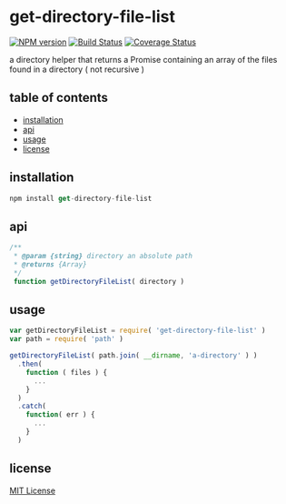 # get-directory-file-list
[![NPM version][npm-image]][npm-url] [![Build Status][travis-image]][travis-url] [![Coverage Status][coveralls-image]][coveralls-url]

a directory helper that returns a Promise containing an array of the files found in a directory ( not recursive )

## table of contents
* [installation](#installation)
* [api](#api)
* [usage](#usage)
* [license](#license)

## installation
```javascript
npm install get-directory-file-list
```

## api
```javascript
/**
 * @param {string} directory an absolute path
 * @returns {Array}
 */
 function getDirectoryFileList( directory )
```

## usage
```javascript
var getDirectoryFileList = require( 'get-directory-file-list' )
var path = require( 'path' )

getDirectoryFileList( path.join( __dirname, 'a-directory' ) )
  .then(
    function ( files ) {
      ...
    }
  )
  .catch(
    function( err ) {
      ...
    }
  )
```

## license
[MIT License][mit-license]

[coveralls-image]: https://coveralls.io/repos/github/dan-nl/get-directory-file-list/badge.svg?branch=master
[coveralls-url]: https://coveralls.io/github/dan-nl/get-directory-file-list?branch=master
[mit-license]: https://raw.githubusercontent.com/dan-nl/get-directory-file-list/master/license.txt
[npm-image]: https://img.shields.io/npm/v/get-directory-file-list.svg
[npm-url]: https://www.npmjs.com/package/get-directory-file-list
[travis-image]: https://travis-ci.org/dan-nl/get-directory-file-list.svg?branch=master
[travis-url]: https://travis-ci.org/dan-nl/get-directory-file-list
